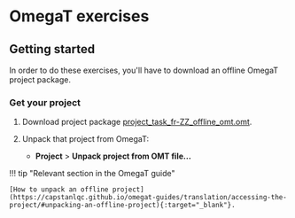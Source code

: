 # OmegaT exercises

## Getting started

In order to do these exercises, you'll have to download an offline OmegaT project package.

### Get your project

1. Download project package [project_task_fr-ZZ_offline_omt.omt](../../_downloads/project_task_fr-ZZ_offline_omt.omt). <!-- @todo -->
2. Unpack that project from OmegaT:

   - **Project** > **Unpack project from OMT file...**

!!! tip "Relevant section in the OmegaT guide"

    [How to unpack an offline project](https://capstanlqc.github.io/omegat-guides/translation/accessing-the-project/#unpacking-an-offline-project){:target="_blank"}.

<!-- @todo: make the link above role-specific -->

<!--
### For training helpers:

Copy the following details to download the team project.

URL:
```url
https://github.com/capstanlqc/project_task_fr-ZZ_omt.git
```

Username:
```username
pisa25npm
```

You have received the password separately. Keep it safe.


To see where you must create your local folder of the project, see section about [File organization](../misc/tips/#file-organization) in the [Tips and tricks](../misc/tips/).

!!! tip "Quick tip"
	Save team project under `C:\Work\`. If you don't have writing permissions there, save them under `C:\Users\USER\Work`.

!!! warning
	In any case, the location where you create the team project should not be inside a folder sync'ed by Dropbox, OneDrive, Nextcloud, etc. (any sync'ing service in your machine).

!!! note inline end "←TODO"
	Add link to the actual guide.
To see what to do to download a team/online project in OmegaT, check the **Accessing the project** > **Downloading a team project** from your OmegaT guide.
@todo: link to the actual guide
-->

<!--
!!! note "NOTE FOR HELPERS"
	After you do an exercise, please remove your translation if you have entered one or restore the original translation if you have modified the one you found. you may restore the initial translation using the 100% match from initial.tmx.

-->
